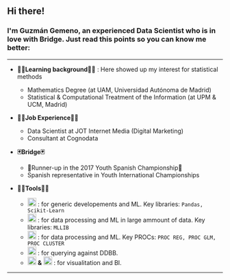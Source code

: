 ## Hi there!

### I'm Guzmán Gemeno, an experienced Data Scientist who is in love with Bridge. Just read this points so you can know me better:
***
- **🏫📝Learning background📝🏫** : Here showed up my interest for statistical methods
  - Mathematics Degree (at UAM, Universidad Autónoma de Madrid)
  - Statistical & Computational Treatment of the Information (at UPM & UCM, Madrid)

- **🧑‍💼Job Experience🧑‍💼**
  - Data Scientist at JOT Internet Media (Digital Marketing) 
  - Consultant at Cognodata

- **🃏Bridge🃏**
  - 🥈Runner-up in the 2017 Youth Spanish Championship🥈
  - Spanish representative in Youth International Championships
  
- **👨‍💻Tools👨‍💻**
  - <img src=https://upload.wikimedia.org/wikipedia/commons/c/c3/Python-logo-notext.svg alt="drawing" width="20"/> : for generic developements and ML. Key libraries: `Pandas, Scikit-Learn`
  - <img src=https://upload.wikimedia.org/wikipedia/commons/thumb/f/f3/Apache_Spark_logo.svg/768px-Apache_Spark_logo.svg.png alt="drawing" width="20"/> : for data processing and ML in large ammount of data. Key libraries: `MLLIB`
  - <img src=https://upload.wikimedia.org/wikipedia/commons/thumb/1/10/SAS_logo_horiz.svg/1200px-SAS_logo_horiz.svg.png alt="drawing" width="20"/> : for data processing and ML. Key PROCs: `PROC REG, PROC GLM, PROC CLUSTER`
  - <img src=https://www.claudiodee.com/wp-content/uploads/2021/01/sql.png alt="drawing" width="20"/> : for querying against DDBB.
  - <img src=https://powerbi.microsoft.com/pictures/application-logos/svg/powerbi.svg alt="drawing" width="20"/> **&** <img src=https://datastudioymas.com/wp-content/uploads/2019/04/logo-1024x1024.png alt="drawing" width="20"/> : for visualitation and BI.



***

[logo_python]: https://upload.wikimedia.org/wikipedia/commons/c/c3/Python-logo-notext.svg
[logo_spark]: https://upload.wikimedia.org/wikipedia/commons/thumb/f/f3/Apache_Spark_logo.svg/768px-Apache_Spark_logo.svg.png "Spark"
